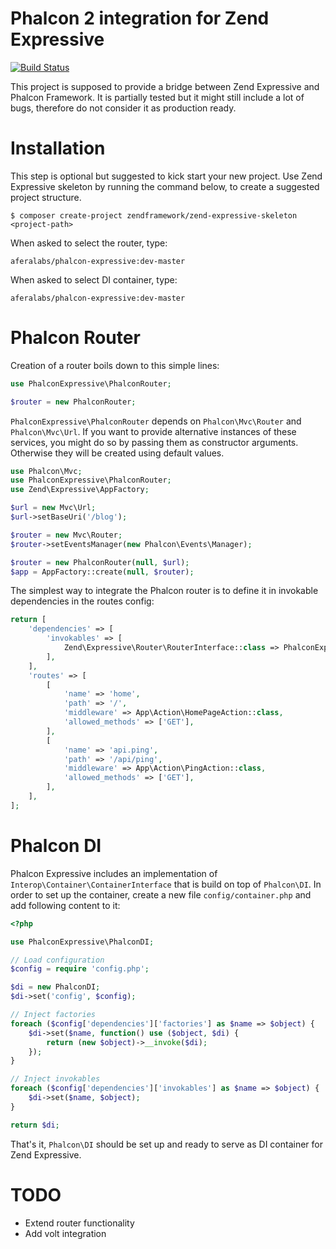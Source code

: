 # Phalcon 2 integration for Zend Expressive

[![Build Status](https://travis-ci.org/theDisco/phalcon-expressive.svg)](https://travis-ci.org/theDisco/phalcon-expressive)

This project is supposed to provide a bridge between Zend Expressive and Phalcon Framework.
It is partially tested but it might still include a lot of bugs, therefore do not consider it
as production ready.

# Installation

This step is optional but suggested to kick start your new project. Use Zend Expressive skeleton 
by running the command below, to create a suggested project structure.

```
$ composer create-project zendframework/zend-expressive-skeleton <project-path>
```

When asked to select the router, type:

```
aferalabs/phalcon-expressive:dev-master
```

When asked to select DI container, type:

```
aferalabs/phalcon-expressive:dev-master
```

# Phalcon Router

Creation of a router boils down to this simple lines:

```php
use PhalconExpressive\PhalconRouter;

$router = new PhalconRouter;
```

`PhalconExpressive\PhalconRouter` depends on `Phalcon\Mvc\Router` and `Phalcon\Mvc\Url`. If you want to provide 
alternative instances of these services, you might do so by passing them as constructor arguments. Otherwise 
they will be created using default values.

```php
use Phalcon\Mvc;
use PhalconExpressive\PhalconRouter;
use Zend\Expressive\AppFactory;

$url = new Mvc\Url;
$url->setBaseUri('/blog');

$router = new Mvc\Router;
$router->setEventsManager(new Phalcon\Events\Manager);

$router = new PhalconRouter(null, $url);
$app = AppFactory::create(null, $router);
```

The simplest way to integrate the Phalcon router is to define it in invokable dependencies in the routes
config:

```php
return [
    'dependencies' => [
        'invokables' => [
            Zend\Expressive\Router\RouterInterface::class => PhalconExpressive\PhalconRouter::class,
        ],
    ],
    'routes' => [
        [
            'name' => 'home',
            'path' => '/',
            'middleware' => App\Action\HomePageAction::class,
            'allowed_methods' => ['GET'],
        ],
        [
            'name' => 'api.ping',
            'path' => '/api/ping',
            'middleware' => App\Action\PingAction::class,
            'allowed_methods' => ['GET'],
        ],
    ],
];
```

# Phalcon DI

Phalcon Expressive includes an implementation of `Interop\Container\ContainerInterface` that is
build on top of `Phalcon\DI`. In order to set up the container, create a new file `config/container.php`
and add following content to it:

```php
<?php

use PhalconExpressive\PhalconDI;

// Load configuration
$config = require 'config.php';

$di = new PhalconDI;
$di->set('config', $config);

// Inject factories
foreach ($config['dependencies']['factories'] as $name => $object) {
    $di->set($name, function() use ($object, $di) {
        return (new $object)->__invoke($di);
    });
}

// Inject invokables
foreach ($config['dependencies']['invokables'] as $name => $object) {
    $di->set($name, $object);
}

return $di;
```

That's it, `Phalcon\DI` should be set up and ready to serve as DI container for Zend Expressive.

# TODO

* Extend router functionality
* Add volt integration

